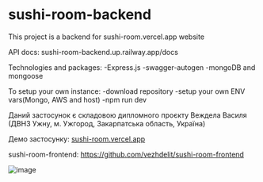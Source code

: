 # sushi-room-backend
This project is a backend for sushi-room.vercel.app website

API docs: 
sushi-room-backend.up.railway.app/docs

Technologies and packages:
-Express.js
-swagger-autogen
-mongoDB and mongoose

To setup your own instance:
-download repository
-setup your own ENV vars(Mongo, AWS and host)
-npm run dev

Даний застосунок є складовою дипломного проєкту Веждела Василя (ДВНЗ Ужну, м. Ужгород, Закарпатська область, Україна)

Демо застосунку: [sushi-room.vercel.app](https://sushi-room.vercel.app/)

sushi-room-frontend: https://github.com/vezhdelit/sushi-room-frontend

![image](https://github.com/vezhdelit/sushi-room-backend/assets/57722783/6ebe01c9-aa22-447a-9567-8be289add008)
